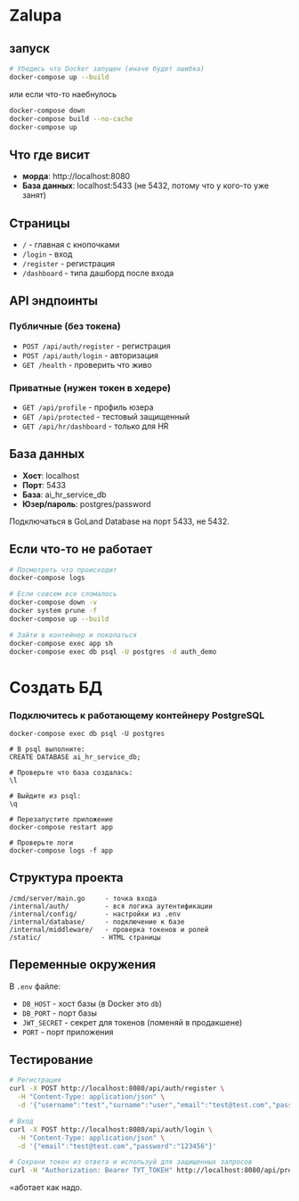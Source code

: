 # Zalupa


## запуск

```bash
# Убедись что Docker запущен (иначе будет ошибка)
docker-compose up --build
```
или если что-то наебнулось
```bash
docker-compose down                 
docker-compose build --no-cache
docker-compose up

```



## Что где висит

- **морда**: http://localhost:8080
- **База данных**: localhost:5433 (не 5432, потому что у кого-то уже занят)

## Страницы

- `/` - главная с кнопочками
- `/login` - вход
- `/register` - регистрация
- `/dashboard` - типа дашборд после входа

## API эндпоинты

### Публичные (без токена)
- `POST /api/auth/register` - регистрация
- `POST /api/auth/login` - авторизация
- `GET /health` - проверить что живо

### Приватные (нужен токен в хедере)
- `GET /api/profile` - профиль юзера
- `GET /api/protected` - тестовый защищенный
- `GET /api/hr/dashboard` - только для HR

## База данных

- **Хост**: localhost
- **Порт**: 5433
- **База**: ai_hr_service_db
- **Юзер/пароль**: postgres/password

Подключаться в GoLand Database на порт 5433, не 5432.

## Если что-то не работает

```bash
# Посмотреть что происходит
docker-compose logs

# Если совсем все сломалось
docker-compose down -v
docker system prune -f
docker-compose up --build

# Зайти в контейнер и покопаться
docker-compose exec app sh
docker-compose exec db psql -U postgres -d auth_demo
```

# Создать БД
### Подключитесь к работающему контейнеру PostgreSQL

```
docker-compose exec db psql -U postgres

# В psql выполните:
CREATE DATABASE ai_hr_service_db;

# Проверьте что база создалась:
\l

# Выйдите из psql:
\q

# Перезапустите приложение
docker-compose restart app

# Проверьте логи
docker-compose logs -f app
```

## Структура проекта

```
/cmd/server/main.go     - точка входа
/internal/auth/         - вся логика аутентификации  
/internal/config/       - настройки из .env
/internal/database/     - подключение к базе
/internal/middleware/   - проверка токенов и ролей
/static/               - HTML страницы
```

## Переменные окружения

В `.env` файле:
- `DB_HOST` - хост базы (в Docker это `db`)
- `DB_PORT` - порт базы
- `JWT_SECRET` - секрет для токенов (поменяй в продакшене)
- `PORT` - порт приложения

## Тестирование

```bash
# Регистрация
curl -X POST http://localhost:8080/api/auth/register \
  -H "Content-Type: application/json" \
  -d '{"username":"test","surname":"user","email":"test@test.com","password":"123456"}'

# Вход  
curl -X POST http://localhost:8080/api/auth/login \
  -H "Content-Type: application/json" \
  -d '{"email":"test@test.com","password":"123456"}'

# Сохрани токен из ответа и используй для защищенных запросов
curl -H "Authorization: Bearer ТУТ_ТОКЕН" http://localhost:8080/api/profile
```

=аботает как надо.